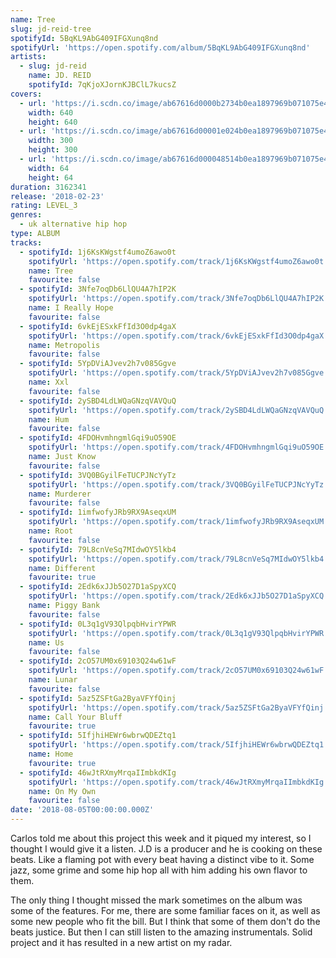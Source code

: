 ```yaml
---
name: Tree
slug: jd-reid-tree
spotifyId: 5BqKL9AbG409IFGXunq8nd
spotifyUrl: 'https://open.spotify.com/album/5BqKL9AbG409IFGXunq8nd'
artists:
  - slug: jd-reid
    name: JD. REID
    spotifyId: 7qKjoXJornKJBClL7kucsZ
covers:
  - url: 'https://i.scdn.co/image/ab67616d0000b2734b0ea1897969b071075e44ca'
    width: 640
    height: 640
  - url: 'https://i.scdn.co/image/ab67616d00001e024b0ea1897969b071075e44ca'
    width: 300
    height: 300
  - url: 'https://i.scdn.co/image/ab67616d000048514b0ea1897969b071075e44ca'
    width: 64
    height: 64
duration: 3162341
release: '2018-02-23'
rating: LEVEL_3
genres:
  - uk alternative hip hop
type: ALBUM
tracks:
  - spotifyId: 1j6KsKWgstf4umoZ6awo0t
    spotifyUrl: 'https://open.spotify.com/track/1j6KsKWgstf4umoZ6awo0t'
    name: Tree
    favourite: false
  - spotifyId: 3Nfe7oqDb6LlQU4A7hIP2K
    spotifyUrl: 'https://open.spotify.com/track/3Nfe7oqDb6LlQU4A7hIP2K'
    name: I Really Hope
    favourite: false
  - spotifyId: 6vkEjESxkFfId3O0dp4gaX
    spotifyUrl: 'https://open.spotify.com/track/6vkEjESxkFfId3O0dp4gaX'
    name: Metropolis
    favourite: false
  - spotifyId: 5YpDViAJvev2h7v085Ggve
    spotifyUrl: 'https://open.spotify.com/track/5YpDViAJvev2h7v085Ggve'
    name: Xxl
    favourite: false
  - spotifyId: 2ySBD4LdLWQaGNzqVAVQuQ
    spotifyUrl: 'https://open.spotify.com/track/2ySBD4LdLWQaGNzqVAVQuQ'
    name: Hum
    favourite: false
  - spotifyId: 4FDOHvmhngmlGqi9uO59OE
    spotifyUrl: 'https://open.spotify.com/track/4FDOHvmhngmlGqi9uO59OE'
    name: Just Know
    favourite: false
  - spotifyId: 3VQ0BGyilFeTUCPJNcYyTz
    spotifyUrl: 'https://open.spotify.com/track/3VQ0BGyilFeTUCPJNcYyTz'
    name: Murderer
    favourite: false
  - spotifyId: 1imfwofyJRb9RX9AseqxUM
    spotifyUrl: 'https://open.spotify.com/track/1imfwofyJRb9RX9AseqxUM'
    name: Root
    favourite: false
  - spotifyId: 79L8cnVeSq7MIdwOY5lkb4
    spotifyUrl: 'https://open.spotify.com/track/79L8cnVeSq7MIdwOY5lkb4'
    name: Different
    favourite: true
  - spotifyId: 2Edk6xJJb5O27D1aSpyXCQ
    spotifyUrl: 'https://open.spotify.com/track/2Edk6xJJb5O27D1aSpyXCQ'
    name: Piggy Bank
    favourite: false
  - spotifyId: 0L3q1gV93QlpqbHvirYPWR
    spotifyUrl: 'https://open.spotify.com/track/0L3q1gV93QlpqbHvirYPWR'
    name: Us
    favourite: false
  - spotifyId: 2cO57UM0x69103Q24w61wF
    spotifyUrl: 'https://open.spotify.com/track/2cO57UM0x69103Q24w61wF'
    name: Lunar
    favourite: false
  - spotifyId: 5az5ZSFtGa2ByaVFYfQinj
    spotifyUrl: 'https://open.spotify.com/track/5az5ZSFtGa2ByaVFYfQinj'
    name: Call Your Bluff
    favourite: true
  - spotifyId: 5IfjhiHEWr6wbrwQDEZtq1
    spotifyUrl: 'https://open.spotify.com/track/5IfjhiHEWr6wbrwQDEZtq1'
    name: Home
    favourite: true
  - spotifyId: 46wJtRXmyMrqaIImbkdKIg
    spotifyUrl: 'https://open.spotify.com/track/46wJtRXmyMrqaIImbkdKIg'
    name: On My Own
    favourite: false
date: '2018-08-05T00:00:00.000Z'
---
```

Carlos told me about this project this week and it piqued my interest,
so I thought I would give it a listen. J.D is a producer and he is cooking on these beats.
Like a flaming pot with every beat having a distinct vibe to it. Some jazz, some grime and
some hip hop all with him adding his own flavor to them.

The only thing I thought missed the mark sometimes on the album was some of the features.
For me, there are some familiar faces on it, as well as some new people who fit the bill.
But I think that some of them don't do the beats justice. But then I can still listen to
the amazing instrumentals. Solid project and it has resulted in a new artist on my radar.
